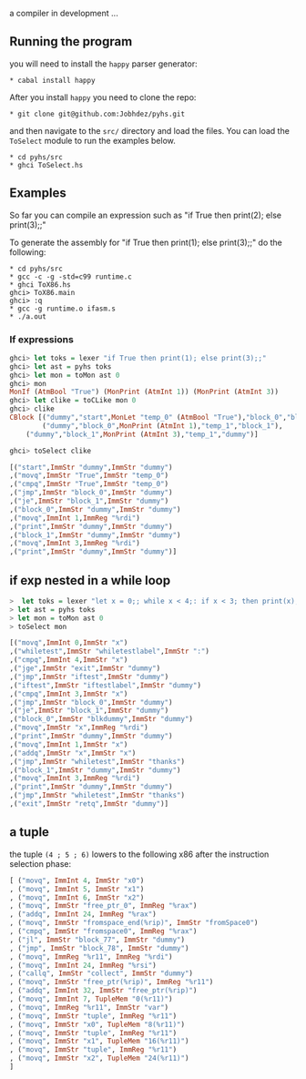 a compiler in development  ...

## Running the program
you will need to install the `happy` parser generator:

```
* cabal install happy
```

After you install `happy` you need to clone the repo:

```
* git clone git@github.com:Jobhdez/pyhs.git

```
and then navigate to the `src/` directory and load the files. You can load the `ToSelect` module to run the examples
below.

```
* cd pyhs/src
* ghci ToSelect.hs
```
## Examples

So far you can compile an expression such as "if True then print(2); else print(3);;"

To generate the assembly for "if True then print(1); else print(3);;" do the following:

```
* cd pyhs/src
* gcc -c -g -std=c99 runtime.c
* ghci ToX86.hs
ghci> ToX86.main
ghci> :q
* gcc -g runtime.o ifasm.s
* ./a.out
```

### If expressions
```haskell
ghci> let toks = lexer "if True then print(1); else print(3);;"
ghci> let ast = pyhs toks
ghci> let mon = toMon ast 0
ghci> mon
MonIf (AtmBool "True") (MonPrint (AtmInt 1)) (MonPrint (AtmInt 3))
ghci> let clike = toCLike mon 0
ghci> clike
CBlock [("dummy","start",MonLet "temp_0" (AtmBool "True"),"block_0","block_1"),
        ("dummy","block_0",MonPrint (AtmInt 1),"temp_1","block_1"),
	("dummy","block_1",MonPrint (AtmInt 3),"temp_1","dummy")]

ghci> toSelect clike

[("start",ImmStr "dummy",ImmStr "dummy")
,("movq",ImmStr "True",ImmStr "temp_0")
,("cmpq",ImmStr "True",ImmStr "temp_0")
,("jmp",ImmStr "block_0",ImmStr "dummy")
,("je",ImmStr "block_1",ImmStr "dummy")
,("block_0",ImmStr "dummy",ImmStr "dummy")
,("movq",ImmInt 1,ImmReg "%rdi")
,("print",ImmStr "dummy",ImmStr "dummy")
,("block_1",ImmStr "dummy",ImmStr "dummy")
,("movq",ImmInt 3,ImmReg "%rdi")
,("print",ImmStr "dummy",ImmStr "dummy")]
```

## if exp nested in a while loop
```haskell
>  let toks = lexer "let x = 0;; while x < 4;: if x < 3; then print(x);; let x = x + 1;; else print(3);;"
> let ast = pyhs toks
> let mon = toMon ast 0
> toSelect mon

[("movq",ImmInt 0,ImmStr "x")
,("whiletest",ImmStr "whiletestlabel",ImmStr ":")
,("cmpq",ImmInt 4,ImmStr "x")
,("jge",ImmStr "exit",ImmStr "dummy")
,("jmp",ImmStr "iftest",ImmStr "dummy")
,("iftest",ImmStr "iftestlabel",ImmStr "dummy")
,("cmpq",ImmInt 3,ImmStr "x")
,("jmp",ImmStr "block_0",ImmStr "dummy")
,("je",ImmStr "block_1",ImmStr "dummy")
,("block_0",ImmStr "blkdummy",ImmStr "dummy")
,("movq",ImmStr "x",ImmReg "%rdi")
,("print",ImmStr "dummy",ImmStr "dummy")
,("movq",ImmInt 1,ImmStr "x")
,("addq",ImmStr "x",ImmStr "x")
,("jmp",ImmStr "whiletest",ImmStr "thanks")
,("block_1",ImmStr "dummy",ImmStr "dummy")
,("movq",ImmInt 3,ImmReg "%rdi")
,("print",ImmStr "dummy",ImmStr "dummy")
,("jmp",ImmStr "whiletest",ImmStr "thanks")
,("exit",ImmStr "retq",ImmStr "dummy")]


```

## a tuple

the tuple `(4 ; 5 ; 6)` lowers to the following x86 after the instruction selection phase:

```haskell
[ ("movq", ImmInt 4, ImmStr "x0")
, ("movq", ImmInt 5, ImmStr "x1")
, ("movq", ImmInt 6, ImmStr "x2")
, ("movq", ImmStr "free_ptr_0", ImmReg "%rax")
, ("addq", ImmInt 24, ImmReg "%rax")
, ("movq", ImmStr "fromspace_end(%rip)", ImmStr "fromSpace0")
, ("cmpq", ImmStr "fromspace0", ImmReg "%rax")
, ("jl", ImmStr "block_77", ImmStr "dummy")
, ("jmp", ImmStr "block_78", ImmStr "dummy")
, ("movq", ImmReg "%r11", ImmReg "%rdi")
, ("movq", ImmInt 24, ImmReg "%rsi")
, ("callq", ImmStr "collect", ImmStr "dummy")
, ("movq", ImmStr "free_ptr(%rip)", ImmReg "%r11")
, ("addq", ImmInt 32, ImmStr "free_ptr(%rip)")
, ("movq", ImmInt 7, TupleMem "0(%r11)")
, ("movq", ImmReg "%r11", ImmStr "var")
, ("movq", ImmStr "tuple", ImmReg "%r11")
, ("movq", ImmStr "x0", TupleMem "8(%r11)")
, ("movq", ImmStr "tuple", ImmReg "%r11")
, ("movq", ImmStr "x1", TupleMem "16(%r11)")
, ("movq", ImmStr "tuple", ImmReg "%r11")
, ("movq", ImmStr "x2", TupleMem "24(%r11)")
]
```
